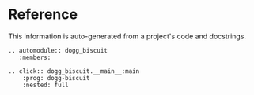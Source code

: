 # Reference

This information is auto-generated from a project's code and docstrings.


```{eval-rst}
.. automodule:: dogg_biscuit
   :members:
```

```{eval-rst}
.. click:: dogg_biscuit.__main__:main
    :prog: dogg-biscuit
    :nested: full
```